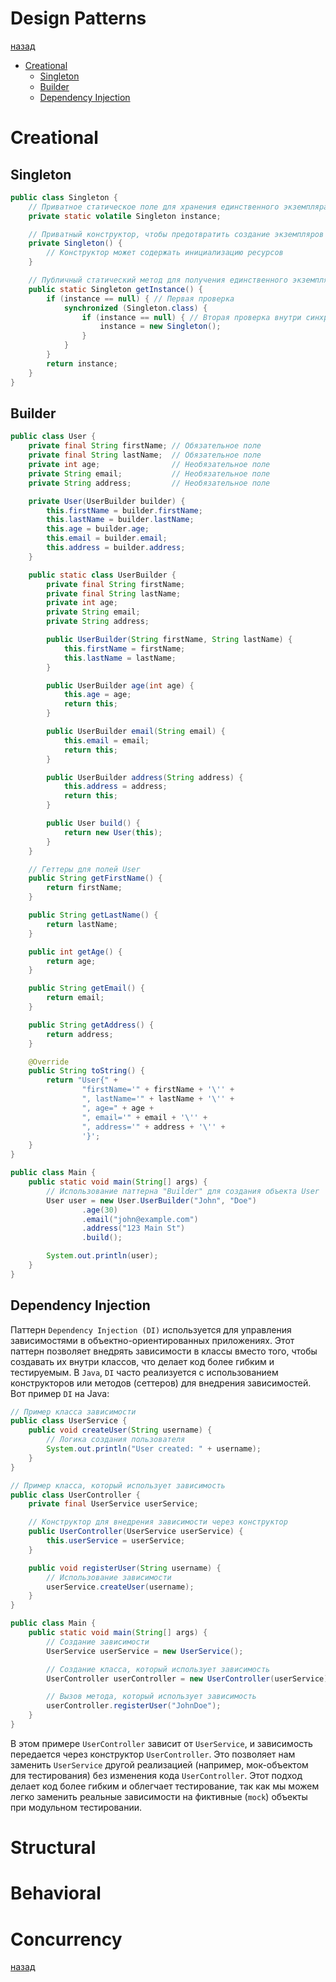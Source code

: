 # Design Patterns

[назад](../README.md)

* [Creational](#creational)
    * [Singleton](#singleton)
    * [Builder](#builder)
    * [Dependency Injection](#dependency-injection)

# Creational

## Singleton

```java
public class Singleton {
    // Приватное статическое поле для хранения единственного экземпляра
    private static volatile Singleton instance;

    // Приватный конструктор, чтобы предотвратить создание экземпляров извне
    private Singleton() {
        // Конструктор может содержать инициализацию ресурсов
    }

    // Публичный статический метод для получения единственного экземпляра
    public static Singleton getInstance() {
        if (instance == null) { // Первая проверка
            synchronized (Singleton.class) {
                if (instance == null) { // Вторая проверка внутри синхронизированного блока
                    instance = new Singleton();
                }
            }
        }
        return instance;
    }
}
```

## Builder
```java
public class User {
    private final String firstName; // Обязательное поле
    private final String lastName;  // Обязательное поле
    private int age;                // Необязательное поле
    private String email;           // Необязательное поле
    private String address;         // Необязательное поле

    private User(UserBuilder builder) {
        this.firstName = builder.firstName;
        this.lastName = builder.lastName;
        this.age = builder.age;
        this.email = builder.email;
        this.address = builder.address;
    }

    public static class UserBuilder {
        private final String firstName;
        private final String lastName;
        private int age;
        private String email;
        private String address;

        public UserBuilder(String firstName, String lastName) {
            this.firstName = firstName;
            this.lastName = lastName;
        }

        public UserBuilder age(int age) {
            this.age = age;
            return this;
        }

        public UserBuilder email(String email) {
            this.email = email;
            return this;
        }

        public UserBuilder address(String address) {
            this.address = address;
            return this;
        }

        public User build() {
            return new User(this);
        }
    }

    // Геттеры для полей User
    public String getFirstName() {
        return firstName;
    }

    public String getLastName() {
        return lastName;
    }

    public int getAge() {
        return age;
    }

    public String getEmail() {
        return email;
    }

    public String getAddress() {
        return address;
    }

    @Override
    public String toString() {
        return "User{" +
                "firstName='" + firstName + '\'' +
                ", lastName='" + lastName + '\'' +
                ", age=" + age +
                ", email='" + email + '\'' +
                ", address='" + address + '\'' +
                '}';
    }
}

public class Main {
    public static void main(String[] args) {
        // Использование паттерна "Builder" для создания объекта User
        User user = new User.UserBuilder("John", "Doe")
                .age(30)
                .email("john@example.com")
                .address("123 Main St")
                .build();

        System.out.println(user);
    }
}
```

## Dependency Injection

Паттерн `Dependency Injection (DI)` используется для управления зависимостями в объектно-ориентированных приложениях. Этот паттерн позволяет внедрять зависимости в классы вместо того, чтобы создавать их внутри классов, что делает код более гибким и тестируемым. В `Java`, `DI` часто реализуется с использованием конструкторов или методов (сеттеров) для внедрения зависимостей. Вот пример `DI` на Java:

```java
// Пример класса зависимости
public class UserService {
    public void createUser(String username) {
        // Логика создания пользователя
        System.out.println("User created: " + username);
    }
}

// Пример класса, который использует зависимость
public class UserController {
    private final UserService userService;

    // Конструктор для внедрения зависимости через конструктор
    public UserController(UserService userService) {
        this.userService = userService;
    }

    public void registerUser(String username) {
        // Использование зависимости
        userService.createUser(username);
    }
}

public class Main {
    public static void main(String[] args) {
        // Создание зависимости
        UserService userService = new UserService();

        // Создание класса, который использует зависимость
        UserController userController = new UserController(userService);

        // Вызов метода, который использует зависимость
        userController.registerUser("JohnDoe");
    }
}
```

В этом примере `UserController` зависит от `UserService`, и зависимость передается через конструктор `UserController`. Это позволяет нам заменить `UserService` другой реализацией (например, мок-объектом для тестирования) без изменения кода `UserController`. Этот подход делает код более гибким и облегчает тестирование, так как мы можем легко заменить реальные зависимости на фиктивные (`mock`) объекты при модульном тестировании.

##

# Structural

# Behavioral

# Concurrency


[назад](../README.md)